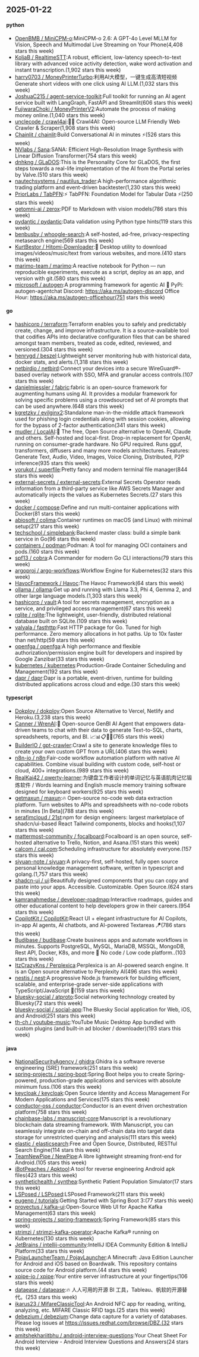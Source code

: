 ## 2025-01-22

#### python
* [OpenBMB / MiniCPM-o](https://github.com/OpenBMB/MiniCPM-o):MiniCPM-o 2.6: A GPT-4o Level MLLM for Vision, Speech and Multimodal Live Streaming on Your Phone(4,408 stars this week)
* [KoljaB / RealtimeSTT](https://github.com/KoljaB/RealtimeSTT):A robust, efficient, low-latency speech-to-text library with advanced voice activity detection, wake word activation and instant transcription.(1,902 stars this week)
* [harry0703 / MoneyPrinterTurbo](https://github.com/harry0703/MoneyPrinterTurbo):利用AI大模型，一键生成高清短视频 Generate short videos with one click using AI LLM.(1,032 stars this week)
* [JoshuaC215 / agent-service-toolkit](https://github.com/JoshuaC215/agent-service-toolkit):Full toolkit for running an AI agent service built with LangGraph, FastAPI and Streamlit(606 stars this week)
* [FujiwaraChoki / MoneyPrinterV2](https://github.com/FujiwaraChoki/MoneyPrinterV2):Automate the process of making money online.(1,040 stars this week)
* [unclecode / crawl4ai](https://github.com/unclecode/crawl4ai):🚀🤖 Crawl4AI: Open-source LLM Friendly Web Crawler & Scraper(1,908 stars this week)
* [Chainlit / chainlit](https://github.com/Chainlit/chainlit):Build Conversational AI in minutes ⚡️(526 stars this week)
* [NVlabs / Sana](https://github.com/NVlabs/Sana):SANA: Efficient High-Resolution Image Synthesis with Linear Diffusion Transformer(754 stars this week)
* [dnhkng / GLaDOS](https://github.com/dnhkng/GLaDOS):This is the Personality Core for GLaDOS, the first steps towards a real-life implementation of the AI from the Portal series by Valve.(510 stars this week)
* [nautechsystems / nautilus_trader](https://github.com/nautechsystems/nautilus_trader):A high-performance algorithmic trading platform and event-driven backtester(1,230 stars this week)
* [PriorLabs / TabPFN](https://github.com/PriorLabs/TabPFN):⚡ TabPFN: Foundation Model for Tabular Data ⚡(250 stars this week)
* [getomni-ai / zerox](https://github.com/getomni-ai/zerox):PDF to Markdown with vision models(786 stars this week)
* [pydantic / pydantic](https://github.com/pydantic/pydantic):Data validation using Python type hints(119 stars this week)
* [benbusby / whoogle-search](https://github.com/benbusby/whoogle-search):A self-hosted, ad-free, privacy-respecting metasearch engine(569 stars this week)
* [KurtBestor / Hitomi-Downloader](https://github.com/KurtBestor/Hitomi-Downloader):🍰 Desktop utility to download images/videos/music/text from various websites, and more.(410 stars this week)
* [marimo-team / marimo](https://github.com/marimo-team/marimo):A reactive notebook for Python — run reproducible experiments, execute as a script, deploy as an app, and version with git.(580 stars this week)
* [microsoft / autogen](https://github.com/microsoft/autogen):A programming framework for agentic AI 🤖 PyPi: autogen-agentchat Discord: https://aka.ms/autogen-discord Office Hour: https://aka.ms/autogen-officehour(751 stars this week)

#### go
* [hashicorp / terraform](https://github.com/hashicorp/terraform):Terraform enables you to safely and predictably create, change, and improve infrastructure. It is a source-available tool that codifies APIs into declarative configuration files that can be shared amongst team members, treated as code, edited, reviewed, and versioned.(304 stars this week)
* [henrygd / beszel](https://github.com/henrygd/beszel):Lightweight server monitoring hub with historical data, docker stats, and alerts.(1,318 stars this week)
* [netbirdio / netbird](https://github.com/netbirdio/netbird):Connect your devices into a secure WireGuard®-based overlay network with SSO, MFA and granular access controls.(107 stars this week)
* [danielmiessler / fabric](https://github.com/danielmiessler/fabric):fabric is an open-source framework for augmenting humans using AI. It provides a modular framework for solving specific problems using a crowdsourced set of AI prompts that can be used anywhere.(648 stars this week)
* [kgretzky / evilginx2](https://github.com/kgretzky/evilginx2):Standalone man-in-the-middle attack framework used for phishing login credentials along with session cookies, allowing for the bypass of 2-factor authentication(341 stars this week)
* [mudler / LocalAI](https://github.com/mudler/LocalAI):🤖 The free, Open Source alternative to OpenAI, Claude and others. Self-hosted and local-first. Drop-in replacement for OpenAI, running on consumer-grade hardware. No GPU required. Runs gguf, transformers, diffusers and many more models architectures. Features: Generate Text, Audio, Video, Images, Voice Cloning, Distributed, P2P inference(935 stars this week)
* [yorukot / superfile](https://github.com/yorukot/superfile):Pretty fancy and modern terminal file manager(844 stars this week)
* [external-secrets / external-secrets](https://github.com/external-secrets/external-secrets):External Secrets Operator reads information from a third-party service like AWS Secrets Manager and automatically injects the values as Kubernetes Secrets.(27 stars this week)
* [docker / compose](https://github.com/docker/compose):Define and run multi-container applications with Docker(81 stars this week)
* [abiosoft / colima](https://github.com/abiosoft/colima):Container runtimes on macOS (and Linux) with minimal setup(217 stars this week)
* [techschool / simplebank](https://github.com/techschool/simplebank):Backend master class: build a simple bank service in Go(96 stars this week)
* [containers / podman](https://github.com/containers/podman):Podman: A tool for managing OCI containers and pods.(160 stars this week)
* [spf13 / cobra](https://github.com/spf13/cobra):A Commander for modern Go CLI interactions(79 stars this week)
* [argoproj / argo-workflows](https://github.com/argoproj/argo-workflows):Workflow Engine for Kubernetes(32 stars this week)
* [HavocFramework / Havoc](https://github.com/HavocFramework/Havoc):The Havoc Framework(64 stars this week)
* [ollama / ollama](https://github.com/ollama/ollama):Get up and running with Llama 3.3, Phi 4, Gemma 2, and other large language models.(1,303 stars this week)
* [hashicorp / vault](https://github.com/hashicorp/vault):A tool for secrets management, encryption as a service, and privileged access management(67 stars this week)
* [rqlite / rqlite](https://github.com/rqlite/rqlite):The lightweight, user-friendly, distributed relational database built on SQLite.(109 stars this week)
* [valyala / fasthttp](https://github.com/valyala/fasthttp):Fast HTTP package for Go. Tuned for high performance. Zero memory allocations in hot paths. Up to 10x faster than net/http(59 stars this week)
* [openfga / openfga](https://github.com/openfga/openfga):A high performance and flexible authorization/permission engine built for developers and inspired by Google Zanzibar(33 stars this week)
* [kubernetes / kubernetes](https://github.com/kubernetes/kubernetes):Production-Grade Container Scheduling and Management(192 stars this week)
* [dapr / dapr](https://github.com/dapr/dapr):Dapr is a portable, event-driven, runtime for building distributed applications across cloud and edge.(30 stars this week)

#### typescript
* [Dokploy / dokploy](https://github.com/Dokploy/dokploy):Open Source Alternative to Vercel, Netlify and Heroku.(3,238 stars this week)
* [Canner / WrenAI](https://github.com/Canner/WrenAI):🤖 Open-source GenBI AI Agent that empowers data-driven teams to chat with their data to generate Text-to-SQL, charts, spreadsheets, reports, and BI. 📈📊📋🧑‍💻(765 stars this week)
* [BuilderIO / gpt-crawler](https://github.com/BuilderIO/gpt-crawler):Crawl a site to generate knowledge files to create your own custom GPT from a URL(406 stars this week)
* [n8n-io / n8n](https://github.com/n8n-io/n8n):Fair-code workflow automation platform with native AI capabilities. Combine visual building with custom code, self-host or cloud, 400+ integrations.(989 stars this week)
* [RealKai42 / qwerty-learner](https://github.com/RealKai42/qwerty-learner):为键盘工作者设计的单词记忆与英语肌肉记忆锻炼软件 / Words learning and English muscle memory training software designed for keyboard workers(925 stars this week)
* [getmaxun / maxun](https://github.com/getmaxun/maxun):🔥 Open-source no-code web data extraction platform. Turn websites to APIs and spreadsheets with no-code robots in minutes [In Beta](788 stars this week)
* [serafimcloud / 21st](https://github.com/serafimcloud/21st):npm for design engineers: largest marketplace of shadcn/ui-based React Tailwind components, blocks and hooks(1,107 stars this week)
* [mattermost-community / focalboard](https://github.com/mattermost-community/focalboard):Focalboard is an open source, self-hosted alternative to Trello, Notion, and Asana.(151 stars this week)
* [calcom / cal.com](https://github.com/calcom/cal.com):Scheduling infrastructure for absolutely everyone.(157 stars this week)
* [siyuan-note / siyuan](https://github.com/siyuan-note/siyuan):A privacy-first, self-hosted, fully open source personal knowledge management software, written in typescript and golang.(1,757 stars this week)
* [shadcn-ui / ui](https://github.com/shadcn-ui/ui):Beautifully designed components that you can copy and paste into your apps. Accessible. Customizable. Open Source.(624 stars this week)
* [kamranahmedse / developer-roadmap](https://github.com/kamranahmedse/developer-roadmap):Interactive roadmaps, guides and other educational content to help developers grow in their careers.(954 stars this week)
* [CopilotKit / CopilotKit](https://github.com/CopilotKit/CopilotKit):React UI + elegant infrastructure for AI Copilots, in-app AI agents, AI chatbots, and AI-powered Textareas 🪁(786 stars this week)
* [Budibase / budibase](https://github.com/Budibase/budibase):Create business apps and automate workflows in minutes. Supports PostgreSQL, MySQL, MariaDB, MSSQL, MongoDB, Rest API, Docker, K8s, and more 🚀 No code / Low code platform..(103 stars this week)
* [ItzCrazyKns / Perplexica](https://github.com/ItzCrazyKns/Perplexica):Perplexica is an AI-powered search engine. It is an Open source alternative to Perplexity AI(496 stars this week)
* [nestjs / nest](https://github.com/nestjs/nest):A progressive Node.js framework for building efficient, scalable, and enterprise-grade server-side applications with TypeScript/JavaScript 🚀(159 stars this week)
* [bluesky-social / atproto](https://github.com/bluesky-social/atproto):Social networking technology created by Bluesky(72 stars this week)
* [bluesky-social / social-app](https://github.com/bluesky-social/social-app):The Bluesky Social application for Web, iOS, and Android(251 stars this week)
* [th-ch / youtube-music](https://github.com/th-ch/youtube-music):YouTube Music Desktop App bundled with custom plugins (and built-in ad blocker / downloader)(193 stars this week)

#### java
* [NationalSecurityAgency / ghidra](https://github.com/NationalSecurityAgency/ghidra):Ghidra is a software reverse engineering (SRE) framework(251 stars this week)
* [spring-projects / spring-boot](https://github.com/spring-projects/spring-boot):Spring Boot helps you to create Spring-powered, production-grade applications and services with absolute minimum fuss.(106 stars this week)
* [keycloak / keycloak](https://github.com/keycloak/keycloak):Open Source Identity and Access Management For Modern Applications and Services(175 stars this week)
* [conductor-oss / conductor](https://github.com/conductor-oss/conductor):Conductor is an event driven orchestration platform(758 stars this week)
* [chainbase-labs / manuscript-core](https://github.com/chainbase-labs/manuscript-core):Manuscript is a revolutionary blockchain data streaming framework. With Manuscript, you can seamlessly integrate on-chain and off-chain data into target data storage for unrestricted querying and analysis(111 stars this week)
* [elastic / elasticsearch](https://github.com/elastic/elasticsearch):Free and Open Source, Distributed, RESTful Search Engine(114 stars this week)
* [TeamNewPipe / NewPipe](https://github.com/TeamNewPipe/NewPipe):A libre lightweight streaming front-end for Android.(105 stars this week)
* [iBotPeaches / Apktool](https://github.com/iBotPeaches/Apktool):A tool for reverse engineering Android apk files(423 stars this week)
* [synthetichealth / synthea](https://github.com/synthetichealth/synthea):Synthetic Patient Population Simulator(17 stars this week)
* [LSPosed / LSPosed](https://github.com/LSPosed/LSPosed):LSPosed Framework(211 stars this week)
* [eugenp / tutorials](https://github.com/eugenp/tutorials):Getting Started with Spring Boot 3:(77 stars this week)
* [provectus / kafka-ui](https://github.com/provectus/kafka-ui):Open-Source Web UI for Apache Kafka Management(63 stars this week)
* [spring-projects / spring-framework](https://github.com/spring-projects/spring-framework):Spring Framework(85 stars this week)
* [strimzi / strimzi-kafka-operator](https://github.com/strimzi/strimzi-kafka-operator):Apache Kafka® running on Kubernetes(130 stars this week)
* [JetBrains / intellij-community](https://github.com/JetBrains/intellij-community):IntelliJ IDEA Community Edition & IntelliJ Platform(33 stars this week)
* [PojavLauncherTeam / PojavLauncher](https://github.com/PojavLauncherTeam/PojavLauncher):A Minecraft: Java Edition Launcher for Android and iOS based on Boardwalk. This repository contains source code for Android platform.(44 stars this week)
* [xpipe-io / xpipe](https://github.com/xpipe-io/xpipe):Your entire server infrastructure at your fingertips(106 stars this week)
* [dataease / dataease](https://github.com/dataease/dataease):🔥 人人可用的开源 BI 工具，Tableau、帆软的开源替代。(253 stars this week)
* [ikarus23 / MifareClassicTool](https://github.com/ikarus23/MifareClassicTool):An Android NFC app for reading, writing, analyzing, etc. MIFARE Classic RFID tags.(25 stars this week)
* [debezium / debezium](https://github.com/debezium/debezium):Change data capture for a variety of databases. Please log issues at https://issues.redhat.com/browse/DBZ.(32 stars this week)
* [amitshekhariitbhu / android-interview-questions](https://github.com/amitshekhariitbhu/android-interview-questions):Your Cheat Sheet For Android Interview - Android Interview Questions and Answers(24 stars this week)
